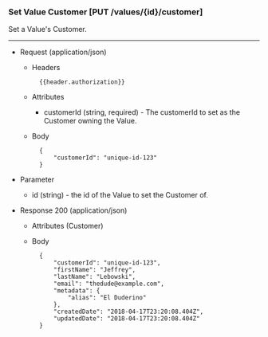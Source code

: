 ### Set Value Customer [PUT /values/{id}/customer]

Set a Value's Customer.

---

+ Request (application/json)
    + Headers
    
            {{header.authorization}}

    + Attributes
        + customerId (string, required) - The customerId to set as the Customer owning the Value.
        
    + Body
    
            {
                "customerId": "unique-id-123"
            }

+ Parameter
    + id (string) - the id of the Value to set the Customer of.

+ Response 200 (application/json)
    + Attributes (Customer)

    + Body

            {
                "customerId": "unique-id-123",
                "firstName": "Jeffrey",
                "lastName": "Lebowski",
                "email": "thedude@example.com",
                "metadata": {
                    "alias": "El Duderino"
                },
                "createdDate": "2018-04-17T23:20:08.404Z",
                "updatedDate": "2018-04-17T23:20:08.404Z"
            }
